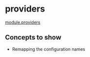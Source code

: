 # providers
[module.providers](https://developer.hashicorp.com/terraform/language/meta-arguments/module-providers)


## Concepts to show
* Remapping  the configuration names